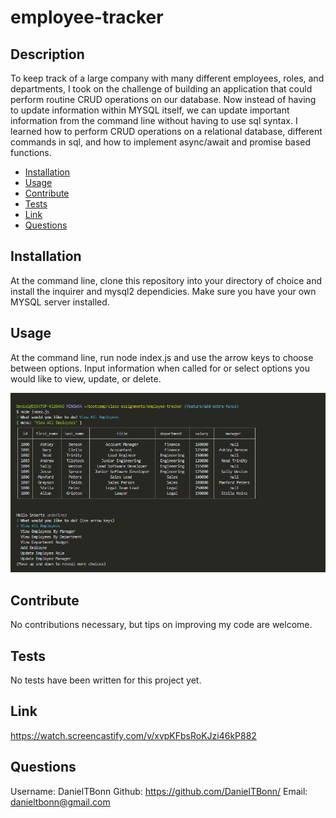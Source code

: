 # employee-tracker

## Description
  
To keep track of a large company with many different employees, roles, and departments, I took on the challenge of building an application that could perform routine CRUD operations on our database. Now instead of having to update information within MYSQL itself, we can update important information from the command line without having to use sql syntax. I learned how to perform CRUD operations on a relational database, different commands in sql, and how to implement async/await and promise based functions.

- [Installation](#installation)
- [Usage](#usage)
- [Contribute](#contribute)
- [Tests](#tests)
- [Link](#link)
- [Questions](#questions)

## Installation
  
At the command line, clone this repository into your directory of choice and install the inquirer and mysql2 dependicies. Make sure you have your own MYSQL server installed.

## Usage
  
At the command line, run node index.js and use the arrow keys to choose between options. Input information when called for or select options you would like to view, update, or delete.

![employee-tracker-image](./assets/images/employee-tracker-pic.png)

## Contribute
  
No contributions necessary, but tips on improving my code are welcome.

## Tests
  
No tests have been written for this project yet.

## Link

https://watch.screencastify.com/v/xvpKFbsRoKJzi46kP882

## Questions

Username: DanielTBonn
Github: https://github.com/DanielTBonn/
Email: danieltbonn@gmail.com